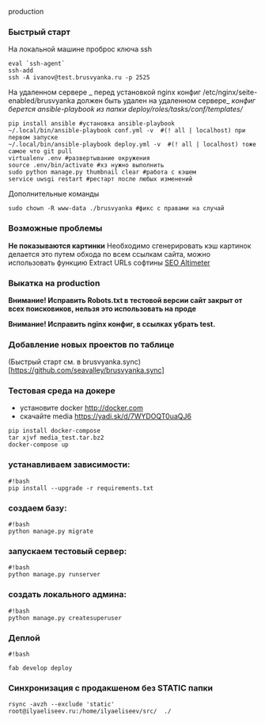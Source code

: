 production

### Быстрый старт ###

На локальной машине проброс ключа ssh
```
eval `ssh-agent`
ssh-add
ssh -A ivanov@test.brusvyanka.ru -p 2525
```

На удаленном сервере
_ перед установкой nginx конфиг /etc/nginx/seite-enabled/brusvyanka должен быть удален на удаленном сервере_
_конфиг берется ansible-playbook из папки deploy/roles/tasks/conf/templates/_

```
pip install ansible #установка ansible-playbook
~/.local/bin/ansible-playbook conf.yml -v  #(! all | localhost) при первом запуске
~/.local/bin/ansible-playbook deploy.yml -v  #(! all | localhost) тоже самое что git pull
virtualenv .env #развертывание окружения
source .env/bin/activate #хз нужно выполнить
sudo python manage.py thumbnail clear #работа с кэшем
service uwsgi restart #рестарт после любых изменений
```

Дополнительные команды
```
sudo chown -R www-data ./brusvyanka #фикс с правами на случай
```

### Возможные проблемы ###
**Не показываются картинки**
Необходимо сгенерировать кэш картинок делается это путем обхода по всем ссылкам сайта, можно использовать функцию Extract URLs софтины [SEO Altimeter](http://cleverstat.com/ru/prm-extract-urls.htm) 

### Выкатка на production ###
**Внимание! Исправить Robots.txt в тестовой версии сайт закрыт от всех поисковиков, нельзя это использовать на проде**

**Внимание! Исправить nginx конфиг, в ссылках убрать test.**

### Добавление новых проектов по таблице ###
(Быстрый старт см. в brusvyanka.sync)[https://github.com/seavalley/brusvyanka.sync]

### Тестовая среда на докере ###

 * установите docker http://docker.com
 * скачайте media https://yadi.sk/d/7WYDOQT0uaQJ6


```
pip install docker-compose
tar xjvf media_test.tar.bz2
docker-compose up
```


### устанавливаем зависимости: ###

```
#!bash
pip install --upgrade -r requirements.txt

```

### создаем базу: ###

```
#!bash
python manage.py migrate

```

### запускаем тестовый сервер: ###

```
#!bash
python manage.py runserver

```

### создать локального админа: ###

```
#!bash
python manage.py createsuperuser

```


### Деплой ###

```
#!bash

fab develop deploy
```

### Синхронизация с продакшеном без STATIC папки ###
```
rsync -avzh --exclude 'static' root@ilyaeliseev.ru:/home/ilyaeliseev/src/  ./
```